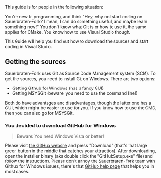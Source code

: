 This guide is for people in the following situation:

You're new to programming, and think "Hey, why not start coding on Sauerbraten-Fork? I mean, I can do something useful, and maybe learn something new!"
You don't know what Git is or how to use it, the same applies for CMake. You know how to use Visual Studio though.

This Guide will help you find out how to download the sources and start coding in Visual Studio.

## Getting the sources

Sauerbraten-Fork uses Git as Source Code Management system (SCM). To get the sources, you need to install Git on Windows. There are two options:

* Getting Github for Windows (has a fancy GUI)
* Getting MSYSGit (beware: you need to use the command line!)

Both do have advantages and disadvantages, though the latter one has a GUI, which might be easier to use for you. If you know how to use the CMD, then you can also go for MSYSGit.

### You decided to download GitHub for Windows

> Beware: You need Windows Vista or better!

Please visit [the GitHub website](https://windows.github.com/) and press "Download" (that's that large green button in the middle that catches your attraction). After downloading, open the installer binary (aka double click the "GitHubSetup.exe" file) and follow the instructions. Please don't annoy the Sauerbraten-Fork team with Github for Windows issues, there's that [GitHub help page](https://windows.github.com/help.html) that helps you in most cases.